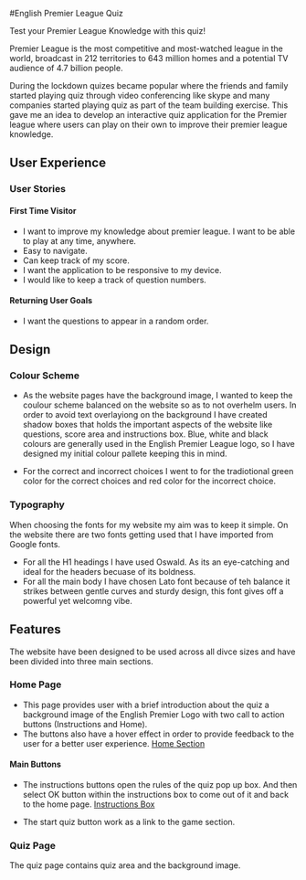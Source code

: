 #English Premier League Quiz

Test your Premier League Knowledge with this quiz!

Premier League is the most competitive and most-watched league in the world, broadcast in 212 territories to 643 million homes and a potential TV audience of 4.7 billion people.

During the lockdown quizes became popular where the friends and family started playing quiz through video conferencing like skype and many companies started playing quiz as part of the team building exercise. This gave me an idea to develop an interactive quiz application for the Premier league where users can play on their own to improve their premier league knowledge. 


## User Experience

### User Stories

#### First Time Visitor

* I want to improve my knowledge about premier league. I want to be able to play at any time, anywhere.
* Easy to navigate.
* Can keep track of my score.
* I want the application to be responsive to my device.
* I would like to keep a track of question numbers.

#### Returning User Goals

* I want the questions to appear in a random order.

## Design

### Colour Scheme

* As the website pages have the background image, I wanted to keep the coulour scheme balanced on the website so as to not overhelm users. In order to avoid text overlayiong on the background I have created shadow boxes that holds the important aspects of the website like questions, score area and instructions box. Blue, white and black colours are generally used in the English Premier League logo, so I have designed my initial colour pallete keeping this in mind.

* For the correct and incorrect choices I went to for the tradiotional green color for the correct choices and red color for the incorrect choice.

### Typography
When choosing the fonts for my website my aim was to keep it simple. On the website there are two fonts getting used that I have imported from Google fonts.

* For all the H1 headings I have used Oswald. As its an eye-catching and ideal for the headers becuase of its boldness.
* For all the main body I have chosen Lato font because of teh balance it strikes between gentle curves and sturdy design, this font gives off a powerful yet welcomng vibe.  

## Features 

The website have been designed to be used across all divce sizes and have been divided into three main sections.

### Home Page
* This page provides user with a brief introduction about the quiz a background image of the English Premier Logo with two call to action buttons (Instructions and Home).
* The buttons also have a hover effect in order to provide feedback to the user for a better user experience.
[Home Section](assets/readme-files/home-section.png)

#### Main Buttons
* The instructions buttons open the rules of the quiz pop up box. And then select OK button within the instructions box to come out of it and back to the home page.
[Instructions Box](assets/readme-files/instructions-box.png)

* The start quiz button work as a link to the game section.

### Quiz Page
The quiz page contains quiz area and the background image.

